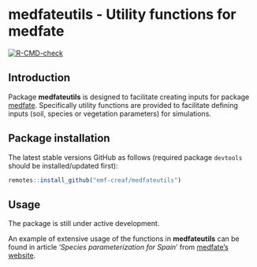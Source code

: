 medfateutils - Utility functions for medfate
================

<!-- badges: start -->
[![R-CMD-check](https://github.com/emf-creaf/medfateutils/workflows/R-CMD-check/badge.svg)](https://github.com/emf-creaf/medfateutils/actions)
<!-- badges: end -->

## Introduction

Package **medfateutils** is designed to facilitate creating inputs for
package [medfate](https://github.com/emf-creaf/medfate). Specifically
utility functions are provided to facilitate defining inputs (soil,
species or vegetation parameters) for simulations.

## Package installation

The latest stable versions GitHub as follows (required package
`devtools` should be installed/updated first):

``` r
remotes::install_github("emf-creaf/medfateutils")
```

## Usage

The package is still under active development.

An example of extensive usage of the functions in **medfateutils** can
be found in article ‘*Species parameterization for Spain*’ from
[medfate’s website](https://emf-creaf.github.io/medfate/).
